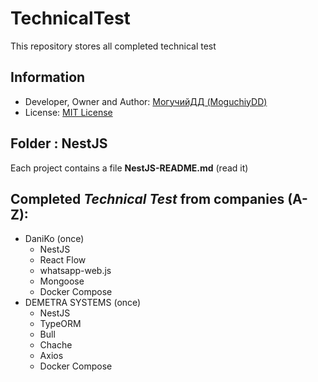 # TechnicalTest
This repository stores all completed technical test

## Information
- Developer, Owner and Author: [МогучийДД (MoguchiyDD)](https://github.com/MoguchiyDD)
- License: [MIT License](LICENSE)

## Folder : NestJS
Each project contains a file **NestJS-README.md** (read it)

## Completed *Technical Test* from companies (A-Z):
- DaniKo (once)
  - NestJS
  - React Flow
  - whatsapp-web.js
  - Mongoose
  - Docker Compose
- DEMETRA SYSTEMS (once)
  - NestJS
  - TypeORM
  - Bull
  - Chache
  - Axios
  - Docker Compose
